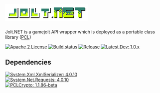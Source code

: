 # [![Jolt.NET](/Jolt.NET.Ui/Resources/Jolt.NET.Logo.png)](http://magnusmogens.github.io/Jolt.NET)
Jolt.NET is a gamejolt API wrapper which is deployed as a portable class library ([PCL](https://msdn.microsoft.com/en-us/library/gg597391(v=vs.110).aspx))

[![Apache 2 License](http://img.shields.io/badge/license-Apache_2-blue.svg?style=flat-square)](https://github.com/MagnusMogens/Jolt.NET/blob/master/LICENSE)
[![Build status](https://img.shields.io/appveyor/ci/MagnusMogens/jolt-net.svg?style=flat-square)](https://ci.appveyor.com/project/MagnusMogens/jolt-net)
[![Release](https://img.shields.io/github/release/MagnusMogens/Jolt.NET.svg?style=flat-square)](https://github.com/MagnusMogens/Jolt.NET/releases)
[![Latest Dev: 1.0.x](https://img.shields.io/badge/latest_dev-1.0.x-yellow.svg?style=flat-square)](https://github.com/MagnusMogens/Jolt.NET)

## Dependencies ##
[![System.Xml.XmlSerializer: 4.0.10](https://img.shields.io/badge/System.Xml.XmlSerializer-4.0.10-green.svg?style=flat-square)](https://www.nuget.org/packages/System.Xml.XmlSerializer/4.0.10)  
[![System.Net.Requests: 4.0.10](https://img.shields.io/badge/System.Net.Requests-4.0.10-green.svg?style=flat-square)](https://www.nuget.org/packages/System.Net.Requests/4.0.10)  
[![PCLCrypto: 1.1.86-beta](https://img.shields.io/badge/PCLCrypto-1.1.86--beta-yellow.svg?style=flat-square)](https://github.com/aarnott/pclcrypto/)
